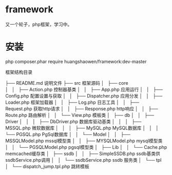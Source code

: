 # framework
又一个轮子，php框架，学习中。

# 安装
php composer.phar require huangshaowen/framework:dev-master

框架结构目录

├── README.md                                       说明文件
├── src                                             框架源码
│   ├── core                                 
│   │   ├── Action.php                          控制器基类
│   │   ├── App.php                             应用运行
│   │   ├── Config.php                          配置设置与获取
│   │   ├── Dispatcher.php                      应用分发
│   │   ├── Loader.php                          框架加载器
│   │   ├── Log.php                             日志工具
│   │   ├── Request.php                         获取http请求
│   │   ├── Response.php                        http响应
│   │   ├── Route.php                           路由解析
│   │   └── View.php                            模板类
│   ├── db
│   │   ├── Driver
│   │   │   ├── DbDriver.php                数据库驱动基类
│   │   │   ├── MSSQL.php                   微软数据库
│   │   │   ├── MySQL.php                   MySQL数据库
│   │   │   └── PGSQL.php                   PgSql数据库
│   │   └── Model
│   │       ├── MSSQLModel.php                 mssql模型类
│   │       ├── MYSQLModel.php                 mysql模型类
│   │       └── PGSQLModel.php                 pgsql模型类
│   ├── Lib
│   │   └── Cache.php                          memcached缓存类
│   ├── ssdb
│   │   ├── SimpleSSDB.php                     ssdb基类供ssdbService.php调用
│   │   └── ssdbService.php                    ssdb 服务类
│   └── tpl
│       └── dispatch_jump.tpl.php                 跳转模板

